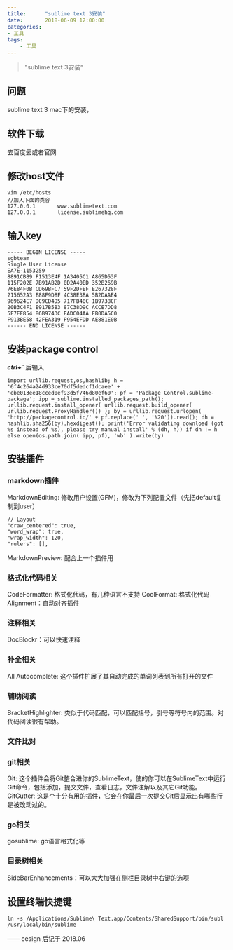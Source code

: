 ```yaml
---
title:      "sublime text 3安装"
date:       2018-06-09 12:00:00
categories:
- 工具
tags:
    - 工具
---
```



> "sublime text 3安装“

## 问题

sublime text 3 mac下的安装，

## 软件下载

去百度云或者官网

## 修改host文件

```
vim /etc/hosts
//加入下面的类容
127.0.0.1       www.sublimetext.com
127.0.0.1       license.sublimehq.com
```
## 输入key

```
----- BEGIN LICENSE -----
sgbteam
Single User License
EA7E-1153259
8891CBB9 F1513E4F 1A3405C1 A865D53F
115F202E 7B91AB2D 0D2A40ED 352B269B
76E84F0B CD69BFC7 59F2DFEF E267328F
215652A3 E88F9D8F 4C38E3BA 5B2DAAE4
969624E7 DC9CD4D5 717FB40C 1B9738CF
20B3C4F1 E917B5B3 87C38D9C ACCE7DD8
5F7EF854 86B9743C FADC04AA FB0DA5C0
F913BE58 42FEA319 F954EFDD AE881E0B
------ END LICENSE ------
```

## 安装package control

***ctrl+\`*** 后输入
```
import urllib.request,os,hashlib; h = '6f4c264a24d933ce70df5dedcf1dcaee' + 'ebe013ee18cced0ef93d5f746d80ef60'; pf = 'Package Control.sublime-package'; ipp = sublime.installed_packages_path(); urllib.request.install_opener( urllib.request.build_opener( urllib.request.ProxyHandler()) ); by = urllib.request.urlopen( 'http://packagecontrol.io/' + pf.replace(' ', '%20')).read(); dh = hashlib.sha256(by).hexdigest(); print('Error validating download (got %s instead of %s), please try manual install' % (dh, h)) if dh != h else open(os.path.join( ipp, pf), 'wb' ).write(by)
```

## 安装插件

### markdown插件
MarkdownEditing: 修改用户设置(GFM)，修改为下列配置文件（先把default复制到user）
```
// Layout
"draw_centered": true,
"word_wrap": true,
"wrap_width": 120,
"rulers": [],
```

MarkdownPreview: 配合上一个插件用

### 格式化代码相关
CodeFormatter: 格式化代码，有几种语言不支持
CoolFormat: 格式化代码
Alignment：自动对齐插件

### 注释相关 
DocBlockr：可以快速注释

### 补全相关
All Autocomplete: 这个插件扩展了其自动完成的单词列表到所有打开的文件

### 辅助阅读
BracketHighlighter: 类似于代码匹配，可以匹配括号，引号等符号内的范围。对代码阅读很有帮助。

### 文件比对

### git相关
Git:  这个插件会将Git整合进你的SublimeText，使的你可以在SublimeText中运行Git命令，包括添加，提交文件，查看日志，文件注解以及其它Git功能。
GitGutter: 这是个十分有用的插件，它会在你最后一次提交Git后显示出有哪些行是被改动过的。

### go相关
gosublime: go语言格式化等

### 目录树相关
SideBarEnhancements：可以大大加强在侧栏目录树中右键的选项

## 设置终端快捷键

~~~
ln -s /Applications/Sublime\ Text.app/Contents/SharedSupport/bin/subl /usr/local/bin/sublime
~~~

—— cesign 后记于 2018.06
